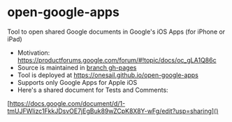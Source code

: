 # open-google-apps
Tool to open shared Google documents in Google's iOS Apps (for iPhone or iPad)

* Motivation: https://productforums.google.com/forum/#!topic/docs/oc_gLA1Q86c
* Source is maintained in [branch gh-pages](https://github.com/onesail/open-google-apps/tree/gh-pages)
* Tool is deployed at https://onesail.github.io/open-google-apps
* Supports only Google Apps for Apple iOS
* Here's a shared document for Tests and Comments:

[https://docs.google.com/document/d/1-tmUJFWlizc1FkkJDsvOE7jEgBuk89wZCpK8X8Y-wFg/edit?usp=sharing]()
